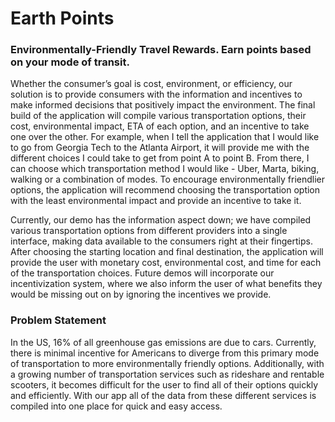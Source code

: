 # Earth Points

### Environmentally-Friendly Travel Rewards. Earn points based on your mode of transit.  

Whether the consumer’s goal is cost, environment, or efficiency, our solution is to provide consumers with the information and incentives to make informed decisions that positively impact the environment. The final build of the application will compile various transportation options, their cost, environmental impact, ETA of each option, and an incentive to take one over the other. For example, when I tell the application that I would like to go from Georgia Tech to the Atlanta Airport, it will provide me with the different choices I could take to get from point A to point B. From there, I can choose which transportation method I would like - Uber, Marta, biking, walking or a combination of modes. To encourage environmentally friendlier options, the application will recommend choosing the transportation option with the least environmental impact and provide an incentive to take it. 

Currently, our demo has the information aspect down; we have compiled various transportation options from different providers into a single interface, making data available to the consumers right at their fingertips. After choosing the starting location and final destination, the application will provide the user with monetary cost, environmental cost, and time for each of the transportation choices. Future demos will incorporate our incentivization system, where we also inform the user of what benefits they would be missing out on by ignoring the incentives we provide.

### Problem Statement

In the US, 16% of all greenhouse gas emissions are due to cars. Currently, there is minimal incentive for Americans to diverge from this primary mode of transportation to more environmentally friendly options. Additionally, with a growing number of transportation services such as rideshare and rentable scooters, it becomes difficult for the user to find all of their options quickly and efficiently. With our app all of the data from these different services is compiled into one place for quick and easy access.

